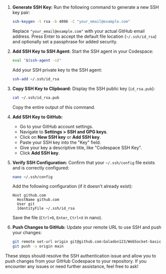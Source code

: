 

1. **Generate SSH Key:**
   Run the following command to generate a new SSH key pair:
   ```sh
   ssh-keygen -t rsa -b 4096 -C "your_email@example.com"
   ```
   Replace `"your_email@example.com"` with your actual GitHub email address. Press Enter to accept the default file location (`~/.ssh/id_rsa`) and optionally set a passphrase for added security.

2. **Add SSH Key to SSH Agent:**
   Start the SSH agent in your Codespace:
   ```sh
   eval "$(ssh-agent -s)"
   ```
   Add your SSH private key to the SSH agent:
   ```sh
   ssh-add ~/.ssh/id_rsa
   ```

3. **Copy SSH Key to Clipboard:**
   Display the SSH public key (`id_rsa.pub`):
   ```sh
   cat ~/.ssh/id_rsa.pub
   ```
   Copy the entire output of this command.

4. **Add SSH Key to GitHub:**
   - Go to your GitHub account settings.
   - Navigate to **Settings > SSH and GPG keys**.
   - Click on **New SSH key** or **Add SSH key**.
   - Paste your SSH key into the "Key" field.
   - Give your key a descriptive title, like "Codespace SSH Key".
   - Click **Add SSH key**.

5. **Verify SSH Configuration:**
   Confirm that your `~/.ssh/config` file exists and is correctly configured:
   ```sh
   nano ~/.ssh/config
   ```
   Add the following configuration (if it doesn't already exist):
   ```
   Host github.com
     HostName github.com
     User git
     IdentityFile ~/.ssh/id_rsa
   ```
   Save the file (`Ctrl+O`, `Enter`, `Ctrl+X` in nano).

6. **Push Changes to GitHub:**
   Update your remote URL to use SSH and push your changes:
   ```sh
   git remote set-url origin git@github.com:Galadon123/WebSocket-basics.git
   git push -u origin main
   ```

These steps should resolve the SSH authentication issue and allow you to push changes from your GitHub Codespace to your repository. If you encounter any issues or need further assistance, feel free to ask!